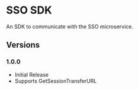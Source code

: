 SSO SDK
===================
An SDK to communicate with the SSO microservice.

## Versions
### 1.0.0
- Initial Release
- Supports GetSessionTransferURL
